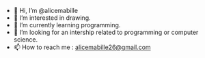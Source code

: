 - 👋 Hi, I’m @alicemabille
- 👀 I’m interested in drawing.
- 🌱 I’m currently learning programming.
- 💞️ I’m looking for an intership related to programming or computer science.
- 📫 How to reach me : alicemabille26@gmail.com

<!---
alicemabille/alicemabille is a ✨ special ✨ repository because its `README.md` (this file) appears on your GitHub profile.
You can click the Preview link to take a look at your changes.
--->
